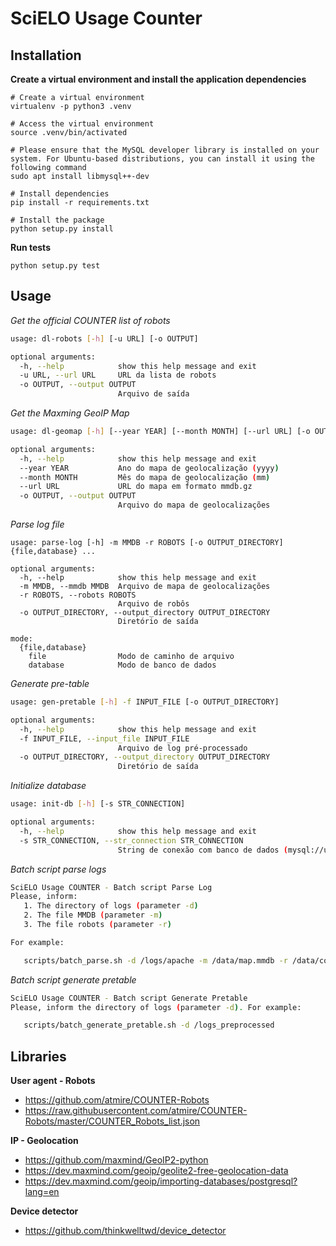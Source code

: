 # SciELO Usage Counter


## Installation

__Create a virtual environment and install the application dependencies__
```shell
# Create a virtual environment
virtualenv -p python3 .venv

# Access the virtual environment
source .venv/bin/activated

# Please ensure that the MySQL developer library is installed on your system. For Ubuntu-based distributions, you can install it using the following command
sudo apt install libmysql++-dev

# Install dependencies
pip install -r requirements.txt

# Install the package
python setup.py install
```

__Run tests__
```
python setup.py test
```


## Usage
_Get the official COUNTER list of robots_
```bash
usage: dl-robots [-h] [-u URL] [-o OUTPUT]

optional arguments:
  -h, --help            show this help message and exit
  -u URL, --url URL     URL da lista de robots
  -o OUTPUT, --output OUTPUT
                        Arquivo de saída
```

_Get the Maxming GeoIP Map_
```bash
usage: dl-geomap [-h] [--year YEAR] [--month MONTH] [--url URL] [-o OUTPUT]

optional arguments:
  -h, --help            show this help message and exit
  --year YEAR           Ano do mapa de geolocalização (yyyy)
  --month MONTH         Mês do mapa de geolocalização (mm)
  --url URL             URL do mapa em formato mmdb.gz
  -o OUTPUT, --output OUTPUT
                        Arquivo do mapa de geolocalizações
```

_Parse log file_
```
usage: parse-log [-h] -m MMDB -r ROBOTS [-o OUTPUT_DIRECTORY] {file,database} ...

optional arguments:
  -h, --help            show this help message and exit
  -m MMDB, --mmdb MMDB  Arquivo de mapa de geolocalizações
  -r ROBOTS, --robots ROBOTS
                        Arquivo de robôs
  -o OUTPUT_DIRECTORY, --output_directory OUTPUT_DIRECTORY
                        Diretório de saída

mode:
  {file,database}
    file                Modo de caminho de arquivo
    database            Modo de banco de dados
```

_Generate pre-table_
```bash
usage: gen-pretable [-h] -f INPUT_FILE [-o OUTPUT_DIRECTORY]

optional arguments:
  -h, --help            show this help message and exit
  -f INPUT_FILE, --input_file INPUT_FILE
                        Arquivo de log pré-processado
  -o OUTPUT_DIRECTORY, --output_directory OUTPUT_DIRECTORY
                        Diretório de saída
```

_Initialize database_
```bash
usage: init-db [-h] [-s STR_CONNECTION]

optional arguments:
  -h, --help            show this help message and exit
  -s STR_CONNECTION, --str_connection STR_CONNECTION
                        String de conexão com banco de dados (mysql://user:pass@host:port/database)
```

_Batch script parse logs_
```bash
SciELO Usage COUNTER - Batch script Parse Log
Please, inform:
   1. The directory of logs (parameter -d)
   2. The file MMDB (parameter -m)
   3. The file robots (parameter -r)

For example:

   scripts/batch_parse.sh -d /logs/apache -m /data/map.mmdb -r /data/counter-robots.txt
```

_Batch script generate pretable_
```bash
SciELO Usage COUNTER - Batch script Generate Pretable
Please, inform the directory of logs (parameter -d). For example: 

   scripts/batch_generate_pretable.sh -d /logs_preprocessed
```
## Libraries

__User agent - Robots__
- https://github.com/atmire/COUNTER-Robots
- https://raw.githubusercontent.com/atmire/COUNTER-Robots/master/COUNTER_Robots_list.json

__IP - Geolocation__
- https://github.com/maxmind/GeoIP2-python
- https://dev.maxmind.com/geoip/geolite2-free-geolocation-data
- https://dev.maxmind.com/geoip/importing-databases/postgresql?lang=en

__Device detector__
- https://github.com/thinkwelltwd/device_detector
